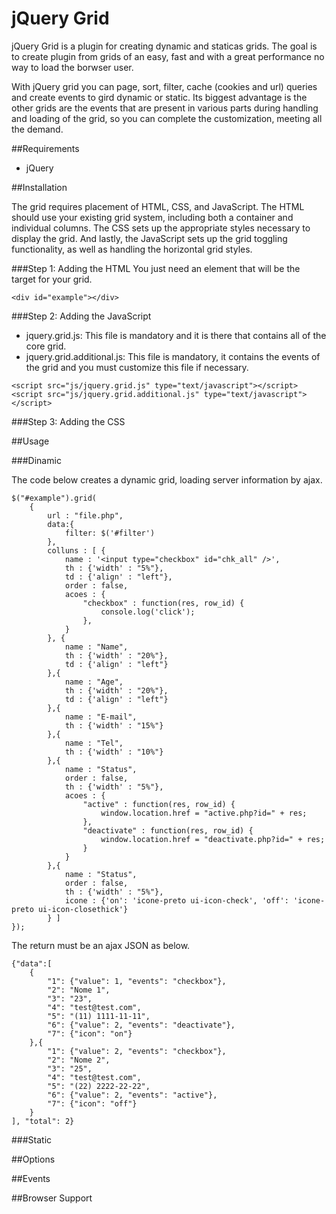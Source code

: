 jQuery Grid
===========

jQuery Grid is a plugin for creating dynamic and staticas grids. The goal is to create plugin from grids of an easy, fast and with a great performance no way to load the borwser user. 

With jQuery grid you can page, sort, filter, cache (cookies and url) queries and create events to gird dynamic or static. Its biggest advantage is the other grids are the events that are present in various parts during handling and loading of the grid, so you can complete the customization, meeting all the demand.

##Requirements
- jQuery

##Installation

The grid requires placement of HTML, CSS, and JavaScript. The HTML should use your existing grid system, including both a container and individual columns. The CSS sets up the appropriate styles necessary to display the grid. And lastly, the JavaScript sets up the grid toggling functionality, as well as handling the horizontal grid styles.

###Step 1: Adding the HTML
You just need an element that will be the target for your grid.

```
<div id="example"></div>
```

###Step 2: Adding the JavaScript
- jquery.grid.js: This file is mandatory and it is there that contains all of the core grid.
- jquery.grid.additional.js: This file is mandatory, it contains the events of the grid and you must customize this file if necessary.

```
<script src="js/jquery.grid.js" type="text/javascript"></script>
<script src="js/jquery.grid.additional.js" type="text/javascript"></script>
```

###Step 3: Adding the CSS

##Usage

###Dinamic

The code below creates a dynamic grid, loading server information by ajax.

```
$("#example").grid(
	{
		url : "file.php",
		data:{
			filter: $('#filter')
		},
		colluns : [ {
			name : '<input type="checkbox" id="chk_all" />',
			th : {'width' : "5%"},
			td : {'align' : "left"},
			order : false,
			acoes : {
				"checkbox" : function(res, row_id) {
					console.log('click');
				},
			}
		}, {
			name : "Name",
			th : {'width' : "20%"},
			td : {'align' : "left"}
		},{
			name : "Age",
			th : {'width' : "20%"},
			td : {'align' : "left"}
		},{
			name : "E-mail",
			th : {'width' : "15%"}
		},{
			name : "Tel",
			th : {'width' : "10%"}
		},{
			name : "Status",
			order : false,
			th : {'width' : "5%"},
			acoes : {
				"active" : function(res, row_id) {
					window.location.href = "active.php?id=" + res;
				},
				"deactivate" : function(res, row_id) {
					window.location.href = "deactivate.php?id=" + res;
				}
			}
		},{
			name : "Status",
			order : false,
			th : {'width' : "5%"},
			icone : {'on': 'icone-preto ui-icon-check', 'off': 'icone-preto ui-icon-closethick'}
		} ]
});
```
The return must be an ajax JSON as below.

```
{"data":[
	{
		"1": {"value": 1, "events": "checkbox"}, 
		"2": "Nome 1", 
		"3": "23", 
		"4": "test@test.com",
		"5": "(11) 1111-11-11", 
		"6": {"value": 2, "events": "deactivate"},
		"7": {"icon": "on"}
	},{
		"1": {"value": 2, "events": "checkbox"},
		"2": "Nome 2", 
		"3": "25", 
		"4": "test@test.com",
		"5": "(22) 2222-22-22", 
		"6": {"value": 2, "events": "active"},
		"7": {"icon": "off"}
	}
], "total": 2}
```

###Static


##Options


##Events


##Browser Support
